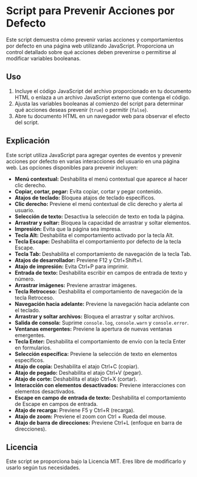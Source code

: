 # Script para Prevenir Acciones por Defecto

Este script demuestra cómo prevenir varias acciones y comportamientos por defecto en una página web utilizando JavaScript. Proporciona un control detallado sobre qué acciones deben prevenirse o permitirse al modificar variables booleanas.

## Uso

1. Incluye el código JavaScript del archivo proporcionado en tu documento HTML o enlaza a un archivo JavaScript externo que contenga el código.
2. Ajusta las variables booleanas al comienzo del script para determinar qué acciones deseas prevenir (`true`) o permitir (`false`).
3. Abre tu documento HTML en un navegador web para observar el efecto del script.

## Explicación

Este script utiliza JavaScript para agregar oyentes de eventos y prevenir acciones por defecto en varias interacciones del usuario en una página web. Las opciones disponibles para prevenir incluyen:

- **Menú contextual:** Deshabilita el menú contextual que aparece al hacer clic derecho.
- **Copiar, cortar, pegar:** Evita copiar, cortar y pegar contenido.
- **Atajos de teclado:** Bloquea atajos de teclado específicos.
- **Clic derecho:** Previene el menú contextual de clic derecho y alerta al usuario.
- **Selección de texto:** Desactiva la selección de texto en toda la página.
- **Arrastrar y soltar:** Bloquea la capacidad de arrastrar y soltar elementos.
- **Impresión:** Evita que la página sea impresa.
- **Tecla Alt:** Deshabilita el comportamiento activado por la tecla Alt.
- **Tecla Escape:** Deshabilita el comportamiento por defecto de la tecla Escape.
- **Tecla Tab:** Deshabilita el comportamiento de navegación de la tecla Tab.
- **Atajos de desarrollador:** Previene F12 y Ctrl+Shift+I.
- **Atajo de impresión:** Evita Ctrl+P para imprimir.
- **Entrada de texto:** Deshabilita escribir en campos de entrada de texto y número.
- **Arrastrar imágenes:** Previene arrastrar imágenes.
- **Tecla Retroceso:** Deshabilita el comportamiento de navegación de la tecla Retroceso.
- **Navegación hacia adelante:** Previene la navegación hacia adelante con el teclado.
- **Arrastrar y soltar archivos:** Bloquea el arrastrar y soltar archivos.
- **Salida de consola:** Suprime `console.log`, `console.warn` y `console.error`.
- **Ventanas emergentes:** Previene la apertura de nuevas ventanas emergentes.
- **Tecla Enter:** Deshabilita el comportamiento de envío con la tecla Enter en formularios.
- **Selección específica:** Previene la selección de texto en elementos específicos.
- **Atajo de copia:** Deshabilita el atajo Ctrl+C (copiar).
- **Atajo de pegado:** Deshabilita el atajo Ctrl+V (pegar).
- **Atajo de corte:** Deshabilita el atajo Ctrl+X (cortar).
- **Interacción con elementos desactivados:** Previene interacciones con elementos desactivados.
- **Escape en campo de entrada de texto:** Deshabilita el comportamiento de Escape en campos de entrada.
- **Atajo de recarga:** Previene F5 y Ctrl+R (recarga).
- **Atajo de zoom:** Previene el zoom con Ctrl + Rueda del mouse.
- **Atajo de barra de direcciones:** Previene Ctrl+L (enfoque en barra de direcciones).

## Licencia

Este script se proporciona bajo la Licencia MIT. Eres libre de modificarlo y usarlo según tus necesidades.
